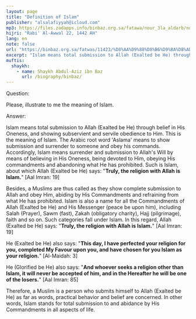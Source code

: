 ```yaml
---
layout: page
title: "Definition of Islam"
publisher: "alsalafiyyah@icloud.com"
mp3: https://files.zadapps.info/binbaz.org.sa/fatawa/nour_3la_aldarb/nour_511/51104.mp3
hijri: "Rabi' Al-Awwal 22, 1442 AH"
lang: en
note: false
url: "https://binbaz.org.sa/fatwas/11423/%D8%AA%D9%88%D8%B6%D9%8A%D8%AD-%D9%85%D8%B9%D9%86%D9%89-%D8%A7%D9%84%D8%A7%D8%B3%D9%84%D8%A7%D9%85"
excerpt: "Islam means total submission to Allah (Exalted be He) through belief in His Oneness, and showing subservient and servile obedience to Him. This is the meaning of Islam."
muftis:
  shaykh: 
    - name: Shaykh Abdul-Aziz ibn Baz
      url: /biography/binbaz/
---
```


Question: 

Please, illustrate to me the meaning of Islam.

Answer: 

Islam means total submission to Allah (Exalted be He) through belief in His Oneness, and showing subservient and servile obedience to Him. This is the meaning of Islam. The Arabic root word  'Aslama' means to show submission and surrender to someone and obey his commands. Accordingly, Islam means surrender and submission to Allah's Will by means of believing in His Oneness, being devoted to Him, obeying His commandments and abandoning what He has prohibited. Such is Islam, about which Allah (Exalted be He) says: "**Truly, the religion with Allah is Islam.**" [Aal Imran: 19]

Besides, a Muslims are thus called as they show complete submission to Allah and obey Him, abiding by His Commandments and refraining from what He has prohibited. Islam is also a name for all the Commandments of Allah (Exalted be He) and His Messenger (peace be upon him), including Salah (Prayer), Sawm (fast), Zakah (obligatory charity), Hajj (pilgrimage), faith and so on. Such categories fall under Islam. In this regard, Allah (Exalted be He) says: "**Truly, the religion with Allah is Islam.**" [Aal Imran: 19]

He (Exalted be He) also says: "**This day, I have perfected your religion for you, completed My Favour upon you, and have chosen for you Islam as your religion.**" [Al-Maidah: 3]

He (Glorified be He) also  says: "**And whoever seeks a religion other than Islam, it will never be accepted of him, and in the Hereafter he will be one of the losers.**" [Aal Imran: 85]

Therefore, a Muslim is a person who submits himself to Allah (Exalted be He) as far as words, practical behavior and belief are concerned. In other words, Islam stands for total submission to and abidance by His Commandments in all aspects of life. 
